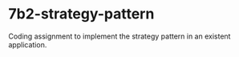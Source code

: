 # 7b2-strategy-pattern
Coding assignment to implement the strategy pattern in an existent application.
